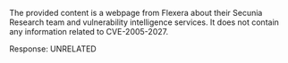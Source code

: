 The provided content is a webpage from Flexera about their Secunia Research team and vulnerability intelligence services. It does not contain any information related to CVE-2005-2027.

Response: UNRELATED